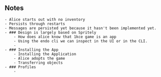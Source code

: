## Notes
	- Alice starts out with no inventory
	- Persists through restarts
	- Messages are persisted yet because it hasn't been implemented yet.
	- ### Design is largely based on Spritely
		- How does alice know that 1kce game is an app
		- Using the endo cli we can inspect in the UI or in the CLI.
		-
	- ### Installing the App
		- Installing the Application
		- Alice adopts the game
		- Transferring objects
	- ### Profiles
		-